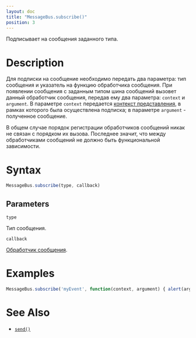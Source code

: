 ```yaml
---
layout: doc
title: "MessageBus.subscribe()"
position: 3
---
```


Подписывает на сообщения заданного типа.

# Description

Для подписки на сообщение необходимо передать два параметра: тип сообщения и указатель на функцию
обработчика сообщения. При появлении сообщения с заданным типом шина сообщений вызовет данный обработчик
сообщения, передав ему два параметра: `context` и `argument`. В параметре `context` передается [контекст
представления](../../ViewContext/), в рамках которого была осуществлена подписка; в параметре `argument` -
полученное сообщение.

В общем случае порядок регистрации обработчиков сообщений никак не связан с порядком их вызова.
Последнее значит, что между обработчиками сообщений не должно быть функциональной зависимости.

# Syntax

```js
MessageBus.subscribe(type, callback)
```

## Parameters

`type`

Тип сообщения.

`callback`

[Обработчик сообщения](../../Script).

# Examples

```js
MessageBus.subscribe('myEvent', function(context, argument) { alert(argument.value); });
```

# See Also

* [`send()`](../MessageBus.send/)
